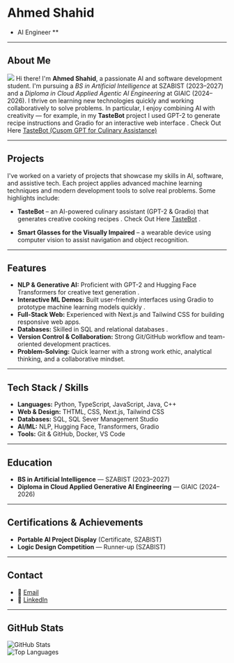 
# Ahmed Shahid  
* AI Engineer **  
---  
## About Me  
![](/media/developer%20coding%20on%20laptop.avif) 
Hi there! I'm **Ahmed Shahid**, a passionate AI and software development student. I'm pursuing a *BS in Artificial Intelligence* at SZABIST (2023–2027) and a *Diploma in Cloud Applied Agentic AI Engineering* at GIAIC (2024–2026). I thrive on learning new technologies quickly and working collaboratively to solve problems. In particular, I enjoy combining AI with creativity — for example, in my **TasteBot** project I used GPT-2 to generate recipe instructions and Gradio for an interactive web interface . Check Out Here [TasteBot (Cusom GPT for Culinary Assistance)](https://github.com/ahmed-shahidd/Custom-Gpt-TasteBot-)

---  
## Projects
I've worked on a variety of projects that showcase my skills in AI, software, and assistive tech. Each project applies advanced machine learning techniques and modern development tools to solve real problems. Some highlights include:  
- **TasteBot** – an AI-powered culinary assistant (GPT-2 & Gradio) that generates creative cooking recipes . Check Out Here [TasteBot](https://github.com/ahmed-shahidd/Custom-Gpt-TasteBot-) .
  
- **Smart Glasses for the Visually Impaired** – a wearable device using computer vision to assist navigation and object recognition.  

---  
## Features  
- **NLP & Generative AI:** Proficient with GPT-2 and Hugging Face Transformers for creative text generation .   
- **Interactive ML Demos:** Built user-friendly interfaces using Gradio to prototype machine learning models quickly .   
- **Full-Stack Web:** Experienced with Next.js and Tailwind CSS for building responsive web apps.  
- **Databases:** Skilled in SQL and relational databases .
- **Version Control & Collaboration:** Strong Git/GitHub workflow and team-oriented development practices.  
- **Problem-Solving:** Quick learner with a strong work ethic, analytical thinking, and a collaborative mindset.  

---  
## Tech Stack / Skills  
- **Languages:** Python, TypeScript, JavaScript, Java, C++  
- **Web & Design:** THTML, CSS, Next.js, Tailwind CSS  
- **Databases:** SQL, SQL Sever Management Studio  
- **AI/ML:** NLP, Hugging Face, Transformers, Gradio  
- **Tools:** Git & GitHub, Docker, VS Code  

---  
## Education  
- **BS in Artificial Intelligence** — SZABIST (2023–2027)  
- **Diploma in Cloud Applied Generative AI Engineering** — GIAIC (2024–2026)  

---  
## Certifications & Achievements  
- **Portable AI Project Display** (Certificate, SZABIST)  
- **Logic Design Competition** — Runner-up (SZABIST)  

---  
## Contact  
- 📧 [Email](mailto:ahmedshahid20222@gmail.com)  
- 🔗 [LinkedIn](https://www.linkedin.com/in/ahmed-shahidd/)  

---  
## GitHub Stats  
![GitHub Stats](https://github-readme-stats.vercel.app/api?username=ahmed-shahidd&show_icons=true&theme=radical)  
![Top Languages](https://github-readme-stats.vercel.app/api/top-langs?username=ahmed-shahidd&layout=compact&theme=radical)  
